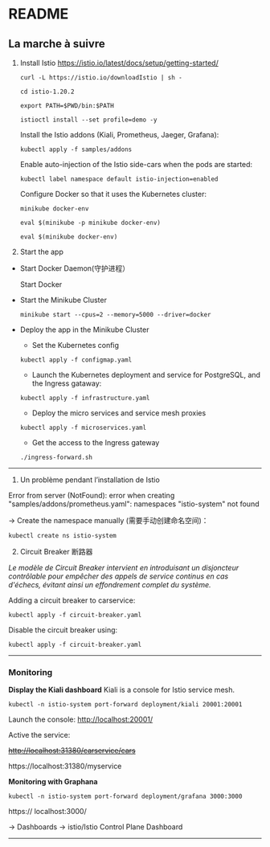 # README
## La marche à suivre
1. Install Istio
   https://istio.io/latest/docs/setup/getting-started/

   `curl -L https://istio.io/downloadIstio | sh -`

   `cd istio-1.20.2`

   `export PATH=$PWD/bin:$PATH`

   `istioctl install --set profile=demo -y`

   Install the Istio addons (Kiali, Prometheus, Jaeger, Grafana):
   
   `kubectl apply -f samples/addons`

   Enable auto-injection of the Istio side-cars when the pods are started:
   
   `kubectl label namespace default istio-injection=enabled`

   Configure Docker so that it uses the Kubernetes cluster:
   
   `minikube docker-env`
   
   `eval $(minikube -p minikube docker-env)`
   
   `eval $(minikube docker-env)`

3. Start the app
- Start Docker Daemon(守护进程）

  Start Docker 

- Start the Minikube Cluster
  
  `minikube start --cpus=2 --memory=5000 --driver=docker`

- Deploy the app in the Minikube Cluster 
  - Set the Kubernetes config
    
  `kubectl apply -f configmap.yaml`
  - Launch the Kubernetes deployment and service for PostgreSQL, and the Ingress gataway:

   `kubectl apply -f infrastructure.yaml`
  - Deploy the micro services and service mesh proxies

   `kubectl apply -f microservices.yaml`
  - Get the access to the Ingress gateway

   `./ingress-forward.sh`
----
1. Un problème pendant l’installation de Istio

Error from server (NotFound): error when creating "samples/addons/prometheus.yaml": namespaces "istio-system" not found

->  Create the namespace manually (需要手动创建命名空间)：

`kubectl create ns istio-system`

2. Circuit Breaker 断路器

*Le modèle de Circuit Breaker intervient en introduisant un disjoncteur contrôlable pour empêcher des appels de service continus en cas d'échecs, évitant ainsi un effondrement complet du système.*

Adding a circuit breaker to carservice:

`kubectl apply -f circuit-breaker.yaml`

Disable the circuit breaker using:

`kubectl apply -f circuit-breaker.yaml`

----
### Monitoring 
**Display the Kiali dashboard**
Kiali is a console for Istio service mesh.

`kubectl -n istio-system port-forward deployment/kiali 20001:20001`

Launch the console: [http://localhost:20001/](http://localhost:20001/)

Active the service:

~~[http://localhost:31380/carservice/cars](http://localhost:31380/carservice/cars)~~

https://localhost:31380/myservice

**Monitoring with Graphana**

`kubectl -n istio-system port-forward deployment/grafana 3000:3000`

https:// localhost:3000/

-> Dashboards
	-> istio/Istio Control Plane Dashboard

----

